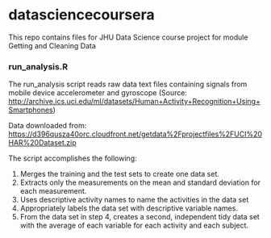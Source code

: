 datasciencecoursera
===================

This repo contains files for JHU Data Science course project for module 
Getting and Cleaning Data

### run_analysis.R
The run_analysis script reads raw data text files containing signals from mobile
device accelerometer and gyroscope (Source: http://archive.ics.uci.edu/ml/datasets/Human+Activity+Recognition+Using+Smartphones)

Data downloaded from: https://d396qusza40orc.cloudfront.net/getdata%2Fprojectfiles%2FUCI%20HAR%20Dataset.zip

The script accomplishes the following:

1. Merges the training and the test sets to create one data set.
1. Extracts only the measurements on the mean and standard deviation for each measurement. 
1. Uses descriptive activity names to name the activities in the data set
1. Appropriately labels the data set with descriptive variable names. 
1. From the data set in step 4, creates a second, independent tidy data set with the average of each variable for each activity and each subject.